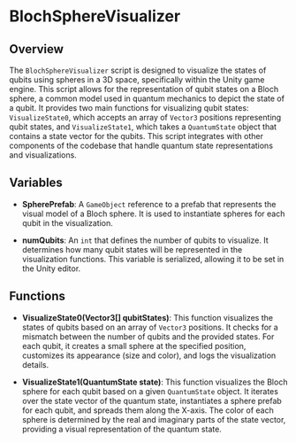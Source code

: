 # BlochSphereVisualizer

## Overview
The `BlochSphereVisualizer` script is designed to visualize the states of qubits using spheres in a 3D space, specifically within the Unity game engine. This script allows for the representation of qubit states on a Bloch sphere, a common model used in quantum mechanics to depict the state of a qubit. It provides two main functions for visualizing qubit states: `VisualizeState0`, which accepts an array of `Vector3` positions representing qubit states, and `VisualizeState1`, which takes a `QuantumState` object that contains a state vector for the qubits. This script integrates with other components of the codebase that handle quantum state representations and visualizations.

## Variables

- **SpherePrefab**: A `GameObject` reference to a prefab that represents the visual model of a Bloch sphere. It is used to instantiate spheres for each qubit in the visualization.
  
- **numQubits**: An `int` that defines the number of qubits to visualize. It determines how many qubit states will be represented in the visualization functions. This variable is serialized, allowing it to be set in the Unity editor.

## Functions

- **VisualizeState0(Vector3[] qubitStates)**: This function visualizes the states of qubits based on an array of `Vector3` positions. It checks for a mismatch between the number of qubits and the provided states. For each qubit, it creates a small sphere at the specified position, customizes its appearance (size and color), and logs the visualization details.

- **VisualizeState1(QuantumState state)**: This function visualizes the Bloch sphere for each qubit based on a given `QuantumState` object. It iterates over the state vector of the quantum state, instantiates a sphere prefab for each qubit, and spreads them along the X-axis. The color of each sphere is determined by the real and imaginary parts of the state vector, providing a visual representation of the quantum state.